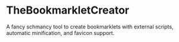 # TheBookmarkletCreator
A fancy schmancy tool to create bookmarklets with external scripts, automatic minification, and favicon support.
